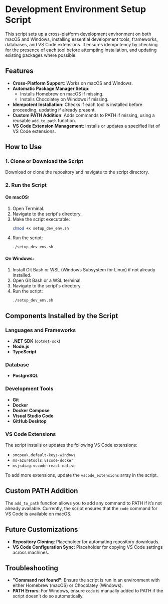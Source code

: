 # Development Environment Setup Script

This script sets up a cross-platform development environment on both macOS and Windows, installing essential development tools, frameworks, databases, and VS Code extensions. It ensures idempotency by checking for the presence of each tool before attempting installation, and updating existing packages where possible.

## Features

- **Cross-Platform Support**: Works on macOS and Windows.
- **Automatic Package Manager Setup**:
  - Installs Homebrew on macOS if missing.
  - Installs Chocolatey on Windows if missing.
- **Idempotent Installation**: Checks if each tool is installed before proceeding, updating if already present.
- **Custom PATH Addition**: Adds commands to PATH if missing, using a reusable `add_to_path` function.
- **VS Code Extension Management**: Installs or updates a specified list of VS Code extensions.

## How to Use

### 1. Clone or Download the Script

Download or clone the repository and navigate to the script directory.

### 2. Run the Script

#### On macOS:
1. Open Terminal.
2. Navigate to the script's directory.
3. Make the script executable:
   ```bash
   chmod +x setup_dev_env.sh
   ```
4. Run the script:
   ```bash
   ./setup_dev_env.sh
   ```

#### On Windows:
1. Install Git Bash or WSL (Windows Subsystem for Linux) if not already installed.
2. Open Git Bash or a WSL terminal.
3. Navigate to the script's directory.
4. Run the script:
   ```bash
   ./setup_dev_env.sh
   ```

## Components Installed by the Script

### Languages and Frameworks
- **.NET SDK** (`dotnet-sdk`)
- **Node.js**
- **TypeScript**

### Database
- **PostgreSQL**

### Development Tools
- **Git**
- **Docker**
- **Docker Compose**
- **Visual Studio Code**
- **GitHub Desktop**

### VS Code Extensions
The script installs or updates the following VS Code extensions:
- `smcpeak.default-keys-windows`
- `ms-azuretools.vscode-docker`
- `msjsdiag.vscode-react-native`

To add more extensions, update the `vscode_extensions` array in the script.

## Custom PATH Addition

The `add_to_path` function allows you to add any command to PATH if it’s not already available. Currently, the script ensures that the `code` command for VS Code is available on macOS.

## Future Customizations

- **Repository Cloning**: Placeholder for automating repository downloads.
- **VS Code Configuration Sync**: Placeholder for copying VS Code settings across machines.

## Troubleshooting

- **"Command not found"**: Ensure the script is run in an environment with either Homebrew (macOS) or Chocolatey (Windows).
- **PATH Errors**: For Windows, ensure `code` is manually added to PATH if the script doesn’t do so automatically.
